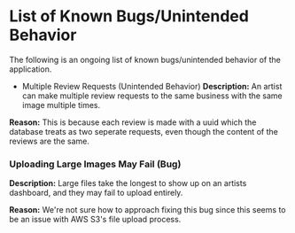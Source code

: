 # List of Known Bugs/Unintended Behavior
The following is an ongoing list of known bugs/unintended behavior of the application.

* Multiple Review Requests (Unintended Behavior)
**Description:** An artist can make multiple review requests to the same business with the same image multiple times.

**Reason:** This is because each review is made with a uuid 
which the database treats as two seperate requests, even
though the content of the reviews are the same. 

### Uploading Large Images May Fail (Bug)
**Description:** Large files take the longest to show up on an artists dashboard, and they may fail to upload entirely. 

**Reason:** We're not sure how to approach fixing this bug since this seems to be an issue with AWS S3's file upload process. 